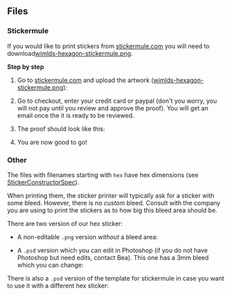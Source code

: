 ## Files

### Stickermule

If you would like to print stickers from [stickermule.com](https://www.stickermule.com/) you will need to download[wimlds-hexagon-stickermule.png](https://github.com/wimlds/starter-kit/stickers/wimlds-hexagon-stickermule.png). 

**Step by step**

1) Go to [stickermule.com](https://www.stickermule.com/) and upload the artwork ([wimlds-hexagon-stickermule.png](https://github.com/wimlds/starter-kit/stickers/wimlds-hexagon-stickermule.png)):

2) Go to checkout, enter your credit card or paypal (don't you worry, you will not pay until you review and approve the proof). You will get an email once the it is ready to be reviewed.

3) The proof should look like this:


4) You are now good to go! 

### Other

The files with filenames starting with `hex` have hex dimensions (see [StickerConstructorSpec](https://github.com/terinjokes/StickerConstructorSpec)).

When printing them, the sticker printer will typically ask for a sticker with some bleed. However, there is no _custom_ bleed. Consult with the company you are using to print the stickers as to how big this bleed area should be.

There are two version of our hex sticker:

- A non-editable `.png` version _without_ a bleed area: 

- A `.psd` version which you can edit in Photoshop (if you do not have Photoshop but need edits, contact Bea). This one has a 3mm bleed which you can change: 

There is also a `.psd` version of the template for stickermule in case you want to use it with a different hex sticker: 
